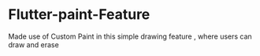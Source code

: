 # Flutter-paint-Feature
Made use of Custom Paint in this simple drawing feature , where users can draw and erase 
